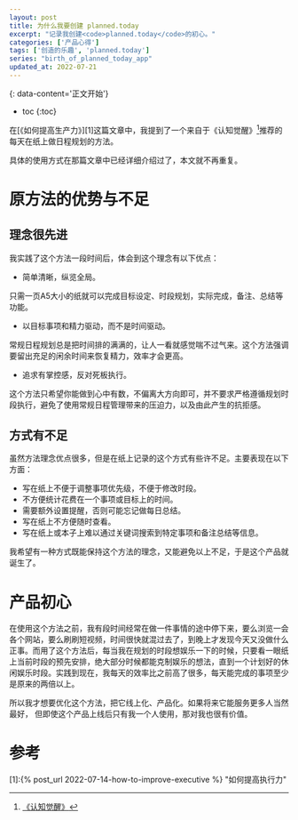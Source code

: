```yaml
---
layout: post
title: 为什么我要创建 planned.today
excerpt: "记录我创建<code>planned.today</code>的初心。"
categories: ['产品心得']
tags: ['创造的乐趣', 'planned.today']
series: "birth_of_planned_today_app"
updated_at: 2022-07-21
---
```


{: data-content='正文开始'}

* toc 
{:toc}

在[《如何提高生产力》][1]这篇文章中，我提到了一个来自于《认知觉醒》[^1]推荐的每天在纸上做日程规划的方法。

具体的使用方式在那篇文章中已经详细介绍过了，本文就不再重复。

# 原方法的优势与不足

## 理念很先进
我实践了这个方法一段时间后，体会到这个理念有以下优点：
- 简单清晰，纵览全局。

只需一页A5大小的纸就可以完成目标设定、时段规划，实际完成，备注、总结等功能。

- 以目标事项和精力驱动，而不是时间驱动。

常规日程规划总是把时间排的满满的，让人一看就感觉喘不过气来。这个方法强调要留出充足的闲余时间来恢复精力，效率才会更高。

- 追求有掌控感，反对死板执行。

这个方法只希望你能做到心中有数，不偏离大方向即可，并不要求严格遵循规划时段执行，避免了使用常规日程管理带来的压迫力，以及由此产生的抗拒感。

## 方式有不足
虽然方法理念优点很多，但是在纸上记录的这个方式有些许不足。主要表现在以下方面：
- 写在纸上不便于调整事项优先级，不便于修改时段。
- 不方便统计花费在一个事项或目标上的时间。
- 需要额外设置提醒，否则可能忘记做每日总结。
- 写在纸上不方便随时查看。
- 写在纸上或本子上难以通过关键词搜索到特定事项和备注总结等信息。

我希望有一种方式既能保持这个方法的理念，又能避免以上不足，于是这个产品就诞生了。

# 产品初心
在使用这个方法之前，我有段时间经常在做一件事情的途中停下来，要么浏览一会各个网站，要么刷刷短视频，时间很快就混过去了，到晚上才发现今天又没做什么正事。而用了这个方法后，每当我在规划的时段想娱乐一下的时候，只要看一眼纸上当前时段的预先安排，绝大部分时候都能克制娱乐的想法，直到一个计划好的休闲娱乐时段。实践到现在，我每天的效率比之前高了很多，每天能完成的事项至少是原来的两倍以上。

所以我才想要优化这个方法，把它线上化、产品化。如果将来它能服务更多人当然最好， 但即使这个产品上线后只有我一个人使用，那对我也很有价值。


# 参考

[1]:{% post_url 2022-07-14-how-to-improve-executive %} "如何提高执行力"
[^1]:[《认知觉醒》](https://book.douban.com/subject/35193035/ "认知觉醒")

